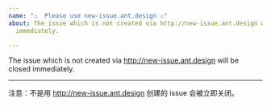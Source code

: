 ```yaml
---
name: "⚠️  Please use new-issue.ant.design ⚠️"
about: The issue which is not created via http://new-issue.ant.design will be closed
  immediately.

---
```


The issue which is not created via http://new-issue.ant.design will be closed immediately.

---

注意：不是用 http://new-issue.ant.design 创建的 issue 会被立即关闭。
